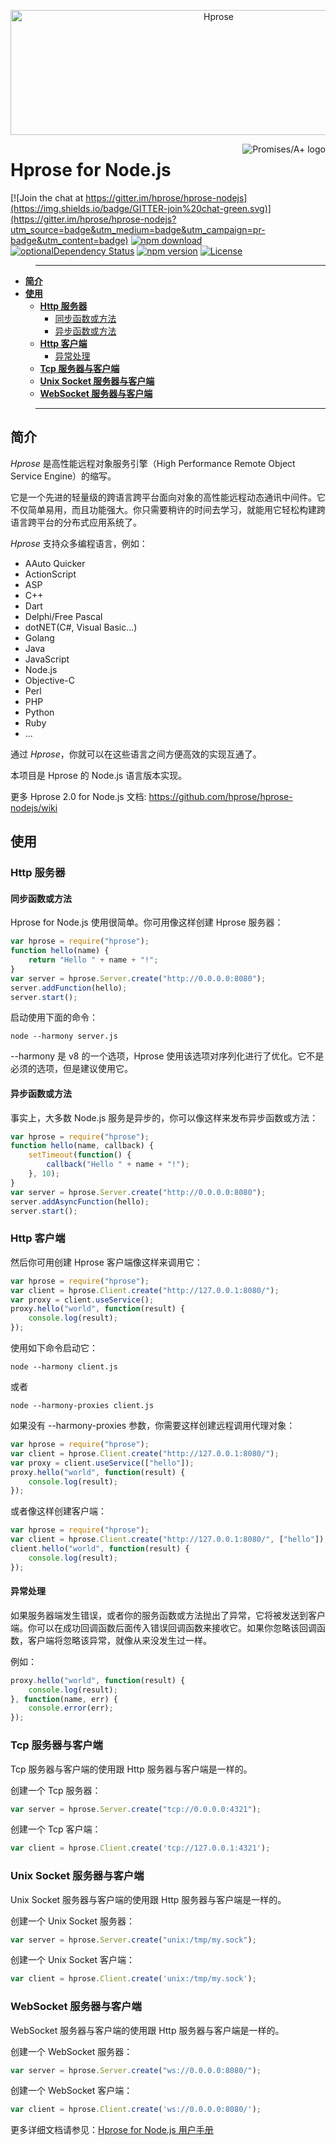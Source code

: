 <p align="center"><img src="http://hprose.com/banner.@2x.png" alt="Hprose" title="Hprose" width="650" height="200" /></p>

<a href="https://promisesaplus.com/">
    <img src="https://promisesaplus.com/assets/logo-small.png" alt="Promises/A+ logo" title="Promises/A+ 1.1 compliant" align="right" />
</a>

# Hprose for Node.js

[![Join the chat at https://gitter.im/hprose/hprose-nodejs](https://img.shields.io/badge/GITTER-join%20chat-green.svg)](https://gitter.im/hprose/hprose-nodejs?utm_source=badge&utm_medium=badge&utm_campaign=pr-badge&utm_content=badge)
[![npm download](https://img.shields.io/npm/dm/hprose.svg)](https://www.npmjs.com/package/hprose)
[![optionalDependency Status](https://david-dm.org/hprose/hprose-nodejs/optional-status.svg)](https://david-dm.org/hprose/hprose-nodejs#info=optionalDependencies)
[![npm version](https://img.shields.io/npm/v/hprose.svg)](https://www.npmjs.com/package/hprose)
[![License](https://img.shields.io/npm/l/hprose.svg)](http://opensource.org/licenses/MIT)

>---
- **[简介](#简介)**
- **[使用](#使用)**
    - **[Http 服务器](#http-服务器)**
        - [同步函数或方法](#同步函数或方法)
        - [异步函数或方法](#异步函数或方法)
    - **[Http 客户端](#http-客户端)**
        - [异常处理](#异常处理)
    - **[Tcp 服务器与客户端](#tcp-服务器与客户端)**
    - **[Unix Socket 服务器与客户端](#unix-socket-服务器与客户端)**
    - **[WebSocket 服务器与客户端](#websocket-服务器与客户端)**

>---

## 简介

*Hprose* 是高性能远程对象服务引擎（High Performance Remote Object Service Engine）的缩写。

它是一个先进的轻量级的跨语言跨平台面向对象的高性能远程动态通讯中间件。它不仅简单易用，而且功能强大。你只需要稍许的时间去学习，就能用它轻松构建跨语言跨平台的分布式应用系统了。

*Hprose* 支持众多编程语言，例如：

* AAuto Quicker
* ActionScript
* ASP
* C++
* Dart
* Delphi/Free Pascal
* dotNET(C#, Visual Basic...)
* Golang
* Java
* JavaScript
* Node.js
* Objective-C
* Perl
* PHP
* Python
* Ruby
* ...

通过 *Hprose*，你就可以在这些语言之间方便高效的实现互通了。

本项目是 Hprose 的 Node.js 语言版本实现。

更多 Hprose 2.0 for Node.js 文档: https://github.com/hprose/hprose-nodejs/wiki 

## 使用

### Http 服务器

#### 同步函数或方法

Hprose for Node.js 使用很简单。你可用像这样创建 Hprose 服务器：

```javascript
var hprose = require("hprose");
function hello(name) {
    return "Hello " + name + "!";
}
var server = hprose.Server.create("http://0.0.0.0:8080");
server.addFunction(hello);
server.start();
```

启动使用下面的命令：

    node --harmony server.js

--harmony 是 v8 的一个选项，Hprose 使用该选项对序列化进行了优化。它不是必须的选项，但是建议使用它。

#### 异步函数或方法

事实上，大多数 Node.js 服务是异步的，你可以像这样来发布异步函数或方法：

```javascript
var hprose = require("hprose");
function hello(name, callback) {
    setTimeout(function() {
        callback("Hello " + name + "!");
    }, 10);
}
var server = hprose.Server.create("http://0.0.0.0:8080");
server.addAsyncFunction(hello);
server.start();
```

### Http 客户端

然后你可用创建 Hprose 客户端像这样来调用它：

```javascript
var hprose = require("hprose");
var client = hprose.Client.create("http://127.0.0.1:8080/");
var proxy = client.useService();
proxy.hello("world", function(result) {
    console.log(result);
});
```

使用如下命令启动它：

    node --harmony client.js

或者

    node --harmony-proxies client.js

如果没有 --harmony-proxies 参数，你需要这样创建远程调用代理对象：

```javascript
var hprose = require("hprose");
var client = hprose.Client.create("http://127.0.0.1:8080/");
var proxy = client.useService(["hello"]);
proxy.hello("world", function(result) {
    console.log(result);
});
```

或者像这样创建客户端：

```javascript
var hprose = require("hprose");
var client = hprose.Client.create("http://127.0.0.1:8080/", ["hello"]);
client.hello("world", function(result) {
    console.log(result);
});
```

#### 异常处理

如果服务器端发生错误，或者你的服务函数或方法抛出了异常，它将被发送到客户端。你可以在成功回调函数后面传入错误回调函数来接收它。如果你忽略该回调函数，客户端将忽略该异常，就像从来没发生过一样。

例如：

```javascript
proxy.hello("world", function(result) {
    console.log(result);
}, function(name, err) {
    console.error(err);
});
```

### Tcp 服务器与客户端

Tcp 服务器与客户端的使用跟 Http 服务器与客户端是一样的。

创建一个 Tcp 服务器：

```javascript
var server = hprose.Server.create("tcp://0.0.0.0:4321");
```

创建一个 Tcp 客户端：

```javascript
var client = hprose.Client.create('tcp://127.0.0.1:4321');
```
### Unix Socket 服务器与客户端

Unix Socket 服务器与客户端的使用跟 Http 服务器与客户端是一样的。

创建一个 Unix Socket 服务器：

```javascript
var server = hprose.Server.create("unix:/tmp/my.sock");
```

创建一个 Unix Socket 客户端：

```javascript
var client = hprose.Client.create('unix:/tmp/my.sock');
```

### WebSocket 服务器与客户端

WebSocket 服务器与客户端的使用跟 Http 服务器与客户端是一样的。

创建一个 WebSocket 服务器：

```javascript
var server = hprose.Server.create("ws://0.0.0.0:8080/");
```

创建一个 WebSocket 客户端：

```javascript
var client = hprose.Client.create('ws://0.0.0.0:8080/');
```

更多详细文档请参见：[Hprose for Node.js 用户手册](https://github.com/hprose/hprose-nodejs/wiki)
